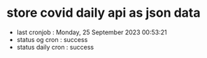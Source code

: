 # store covid daily api as json data

- last cronjob : Monday, 25 September 2023 00:53:21
- status og cron : success
- status daily cron : success
      
      